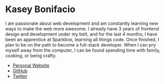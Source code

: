 # Kasey Bonifacio

I am passionate about web development and am constantly learning new ways to make the web more awesome. I already have 3 years of frontend design and development under my belt, and for the last 4 months, I have been an apprentice at Sparkbox, learning all things code. Once finished, I plan to be on the path to become a full-stack developer. When I can pry myself away from the computer, I can be found spending time with family, cooking, or being crafty.

* [Personal Website](http://kaseybon.com/)
* [GitHub](https://github.com/kaseybon)
* [Twitter](https://twitter.com/_kaseybon)
